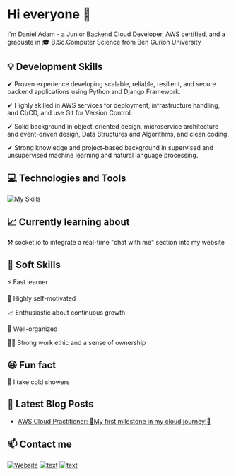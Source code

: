 # Hi everyone 👋

I'm Daniel Adam - a Junior Backend Cloud Developer, AWS certified, and a graduate in 🎓 B.Sc.Computer Science from Ben Gurion University

## 💡 Development Skills 

✔ Proven experience developing scalable, reliable, resilient, and secure backend applications using Python and Django Framework.

✔ Highly skilled in AWS services for deployment, infrastructure handling, and CI/CD, and use Git for Version Control.

✔ Solid background in object-oriented design, microservice architecture and event-driven design, Data Structures and Algorithms, and clean coding.

✔ Strong  knowledge and project-based background in supervised and unsupervised machine learning and natural language processing.

## 💻 Technologies and Tools 
[![My Skills](https://skillicons.dev/icons?i=django,py,java,aws,postgres,git)](https://skillicons.dev)  


## 📈 Currently learning about

⚒ socket.io to integrate a real-time "chat with me" section into my website


## 🔧 Soft Skills 

⚡ Fast learner

🎯 Highly self-motivated

📈 Enthusiastic about continuous growth

📌 Well-organized

💪🏻 Strong work ethic and a sense of ownership


## 😆 Fun fact
🚿 I take cold showers
##

## 📕 Latest Blog Posts 
<!-- BLOG-POST-LIST:START -->
- [AWS Cloud Practitioner: 🌟My first milestone in my cloud journey!🌟](https://danieladam.click/posts/aws-cloud-practitioner)

<!-- BLOG-POST-LIST:END -->

## 📫 Contact me 

[![Website](https://img.shields.io/badge/Portfolio-grey?style=for-the-badge&url=https%3A%2F%2FMyWebsite)](https://danieladam.click/)
[![text](https://img.shields.io/badge/LinkedIn-0077B5?style=for-the-badge&logo=linkedin&logoColor=white)](https://www.linkedin.com/in/daniel-adam-backend-developer/)
[![text](https://img.shields.io/badge/Gmail-D14836?style=for-the-badge&logo=gmail&logoColor=white)](mailto:danielyosef.adam@gmail.com)





